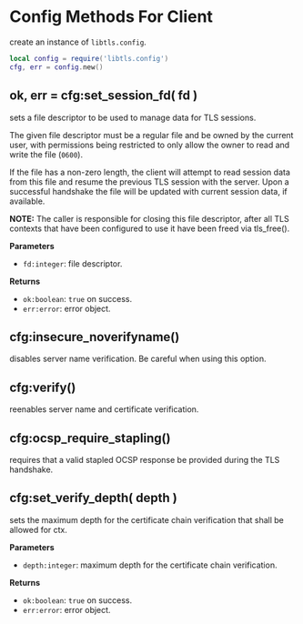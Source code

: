 # Config Methods For Client

create an instance of `libtls.config`.

```lua
local config = require('libtls.config')
cfg, err = config.new()
```


## ok, err = cfg:set_session_fd( fd )

sets a file descriptor to be used to manage data for TLS sessions. 

The given file descriptor must be a regular file and be owned by the current user, with permissions being restricted to only allow the owner to read and write the file (`0600`). 

If the file has a non-zero length, the client will attempt to read session data from this file and resume the previous TLS session with the server. Upon a successful handshake the file will be updated with current session data, if available. 

**NOTE:** The caller is responsible for closing this file descriptor, after all TLS contexts that have been configured to use it have been freed via tls_free().

**Parameters**

- `fd:integer`: file descriptor.

**Returns**

- `ok:boolean`: `true` on success.
- `err:error`: error object.


## cfg:insecure_noverifyname()

disables server name verification. Be careful when using this option.


## cfg:verify()

reenables server name and certificate verification.


## cfg:ocsp_require_stapling()

requires that a valid stapled OCSP response be provided during the TLS handshake.


## cfg:set_verify_depth( depth )

sets the maximum depth for the certificate chain verification that shall be allowed for ctx.

**Parameters**

- `depth:integer`: maximum depth for the certificate chain verification.

**Returns**

- `ok:boolean`: `true` on success.
- `err:error`: error object.
